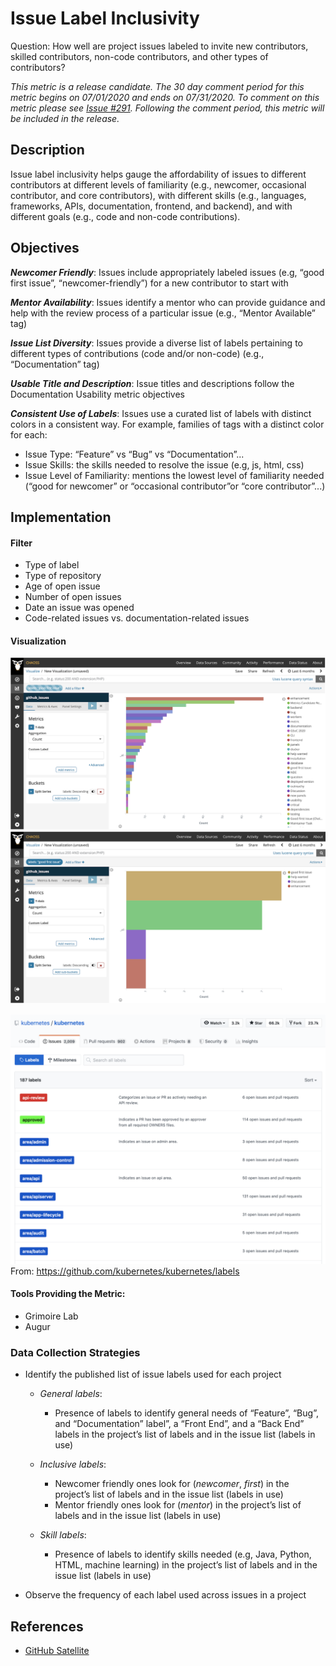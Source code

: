 # Issue Label Inclusivity
Question: How well are project issues labeled to invite new contributors, skilled contributors, non-code contributors, and other types of contributors?

_This metric is a release candidate. The 30 day comment period for this metric begins on 07/01/2020 and ends on 07/31/2020. To comment on this metric please see [Issue #291](https://github.com/chaoss/wg-diversity-inclusion/issues/291). Following the comment period, this metric will be included in the release._

## Description
Issue label inclusivity helps gauge the affordability of issues to different contributors at different levels of familiarity (e.g., newcomer, occasional contributor, and core contributors), with different skills (e.g., languages, frameworks, APIs, documentation, frontend, and backend), and with different goals (e.g., code and non-code contributions).

## Objectives

*__Newcomer Friendly__*: Issues include appropriately labeled issues (e.g, “good first issue”, “newcomer-friendly”) for a new contributor to start with

*__Mentor Availability__*: Issues identify a mentor who can provide guidance and help with the review process of a particular issue (e.g., “Mentor Available” tag)

*__Issue List Diversity__*: Issues provide a diverse list of labels pertaining to different types of contributions (code and/or non-code) (e.g., “Documentation” tag)

*__Usable Title and Description__*: Issue titles and descriptions follow the Documentation Usability metric objectives

*__Consistent Use of Labels__*: Issues use a curated list of labels with distinct colors in a consistent way.
For example, families of tags with a distinct color for each:

- Issue Type: “Feature” vs “Bug” vs “Documentation”...
- Issue Skills: the skills needed to resolve the issue (e.g, js, html, css)
- Issue Level of Familiarity: mentions the lowest level of familiarity needed (“good for newcomer” or “occasional contributor”or “core contributor”...)

## Implementation

#### Filter ####

- Type of label
- Type of repository
- Age of open issue
- Number of open issues
- Date an issue was opened
- Code-related issues vs. documentation-related issues

#### Visualization ####
![grimoire lab example #1](images/grimoire-lab-viz-example1.png)
![grimoire lab example #2](images/grimoire-lab-viz-example2.png)


![example labels from kubernetes project](images/kubernetes-labels-example.png)
From: https://github.com/kubernetes/kubernetes/labels

#### Tools Providing the Metric: ####
- Grimoire Lab
- Augur

### Data Collection Strategies

- Identify the published list of issue labels used for each project
   - *General labels*:
      - Presence of labels to identify general needs of  “Feature”, “Bug”, and “Documentation” label”, a “Front End”, and a “Back End” labels in the project’s list of labels and in the issue list (labels in use)
   - *Inclusive labels*:
     - Newcomer friendly ones look for (*newcomer*, *first*) in the project’s list of labels and in the issue list (labels in use)
     - Mentor friendly ones look for (*mentor*) in the project’s list of labels and in the issue list (labels in use)

  - *Skill labels*:
     - Presence of labels to identify skills needed (e.g, Java, Python, HTML, machine learning) in the project’s list of labels and in the issue list (labels in use)

- Observe the frequency of each label used across issues in a project

## References
- [GitHub Satellite](https://githubsatellite.com/)
